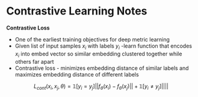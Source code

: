 # Contrastive Learning Notes

**Contrastive Loss**
- One of the earliest training objectives for deep metric learning
- Given list of input samples ${x_i}$ with labels $y_i$ -learn function that encodes $x_i$ into embed vector so similar embedding clustered together while others far apart
- Contrastive loss - minimizes embedding distance of similar labels and maximizes embedding distance of different labels

$$L_{cont}(x_i, x_j, \theta) = \mathbb{1}[y_i = y_j] ||f_{\theta}(x_i) - f_{\theta}(x_j)|| + \mathbb{1}[y_i \neq y_j]||||$$